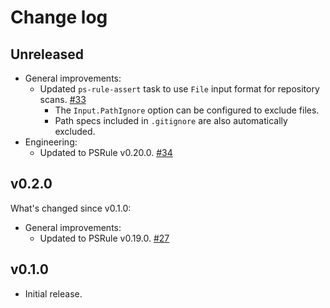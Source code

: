 # Change log

## Unreleased

- General improvements:
  - Updated `ps-rule-assert` task to use `File` input format for repository scans. [#33](https://github.com/microsoft/ps-rule/issues/33)
    - The `Input.PathIgnore` option can be configured to exclude files.
    - Path specs included in `.gitignore` are also automatically excluded.
- Engineering:
  - Updated to PSRule v0.20.0. [#34](https://github.com/microsoft/ps-rule/issues/34)

## v0.2.0

What's changed since v0.1.0:

- General improvements:
  - Updated to PSRule v0.19.0. [#27](https://github.com/microsoft/ps-rule/issues/27)

## v0.1.0

- Initial release.
